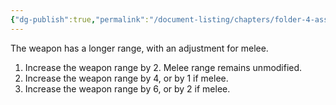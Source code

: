 ```yaml
---
{"dg-publish":true,"permalink":"/document-listing/chapters/folder-4-assembly/weapon-folder/weapon-tags-folder/tag-reach/"}
---
```


The weapon has a longer range, with an adjustment for melee.

1. Increase the weapon range by 2. Melee range remains unmodified.
2. Increase the weapon range by 4, or by 1 if melee.
3. Increase the weapon range by 6, or by 2 if melee.